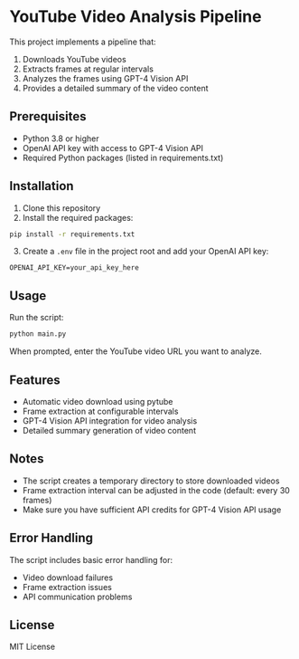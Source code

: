 # YouTube Video Analysis Pipeline

This project implements a pipeline that:
1. Downloads YouTube videos
2. Extracts frames at regular intervals
3. Analyzes the frames using GPT-4 Vision API
4. Provides a detailed summary of the video content

## Prerequisites

- Python 3.8 or higher
- OpenAI API key with access to GPT-4 Vision API
- Required Python packages (listed in requirements.txt)

## Installation

1. Clone this repository
2. Install the required packages:
```bash
pip install -r requirements.txt
```

3. Create a `.env` file in the project root and add your OpenAI API key:
```
OPENAI_API_KEY=your_api_key_here
```

## Usage

Run the script:
```bash
python main.py
```

When prompted, enter the YouTube video URL you want to analyze.

## Features

- Automatic video download using pytube
- Frame extraction at configurable intervals
- GPT-4 Vision API integration for video analysis
- Detailed summary generation of video content

## Notes

- The script creates a temporary directory to store downloaded videos
- Frame extraction interval can be adjusted in the code (default: every 30 frames)
- Make sure you have sufficient API credits for GPT-4 Vision API usage

## Error Handling

The script includes basic error handling for:
- Video download failures
- Frame extraction issues
- API communication problems

## License

MIT License 